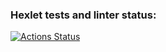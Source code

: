 ### Hexlet tests and linter status:
[![Actions Status](https://github.com/wmmegal/algorithms-project-69/actions/workflows/hexlet-check.yml/badge.svg)](https://github.com/wmmegal/algorithms-project-69/actions)